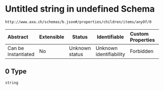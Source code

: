 # Untitled string in undefined Schema

```txt
http://www.axa.ch/schemas/b.json#/properties/children/items/anyOf/0
```




| Abstract            | Extensible | Status         | Identifiable            | Custom Properties | Additional Properties | Access Restrictions | Defined In                                |
| :------------------ | ---------- | -------------- | ----------------------- | :---------------- | --------------------- | ------------------- | ----------------------------------------- |
| Can be instantiated | No         | Unknown status | Unknown identifiability | Forbidden         | Allowed               | none                | [a.json\*](a.json "open original schema") |

## 0 Type

`string`
